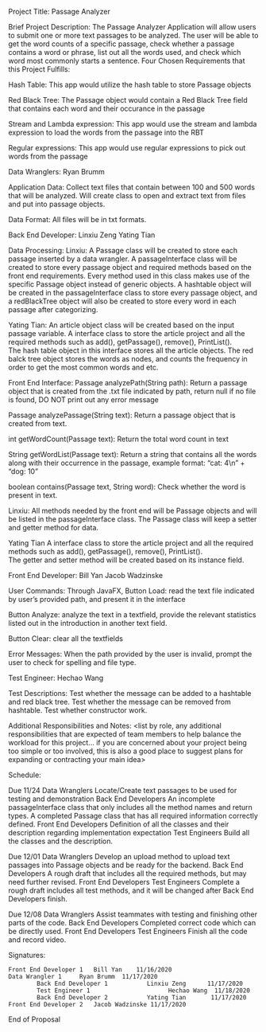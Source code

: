 Project Title: Passage Analyzer

Brief Project Description:
The Passage Analyzer Application will allow users to submit one or more text passages to be analyzed. The user will be able to get the word counts of a specific passage, check whether a passage contains a word or phrase, list out all the words used, and check which word most commonly starts a sentence. 
Four Chosen Requirements that this Project Fulfills:

Hash Table: This app would utilize the hash table to store Passage objects

Red Black Tree: The Passage object would contain a Red Black Tree field that contains each word and their occurance in the passage

Stream and Lambda expression: This app would use the stream and lambda expression to load the words from the passage into the RBT

Regular expressions: This app would use regular expressions to pick out words from the passage



Data Wranglers: Ryan Brumm  

Application Data: 
Collect text files that contain between 100 and 500 words that will be analyzed. Will create class to open and extract text from files and put into passage objects.

Data Format:
All files will be in txt formats.



Back End Developer: Linxiu Zeng Yating Tian 

Data Processing:
<brief description of the processing that your program will perform on this data>
Linxiu: 
A Passage class will be created to store each passage inserted by a data wrangler. A passageInterface class will be created to store every passage object and required methods  based on the front end requirements. Every method used in this class makes use of the specific Passage object instead of generic objects. A hashtable object will be created in the passageInterface class to store every passage object, and a redBlackTree object will also be created to store every word in each passage after categorizing. 

Yating Tian:
An article object class will be created based on the input passage variable. 
A interface class to store the article project and all the required methods such as add(), getPassage(), remove(), PrintList().  
The hash table object in this interface stores all the article objects. 
The red balck tree object stores the words as nodes, and counts the frequency in order to get the most common words and etc. 

Front End Interface:
Passage analyzePath(String path): Return a passage object that is created from the .txt file indicated by path, return null if no file is found, DO NOT print out any error message

Passage analyzePassage(String text): Return a passage object that is created from text.

int getWordCount(Passage text): Return the total word count in text

String getWordList(Passage text): Return a string that contains all the words along with their occurrence in the passage, example format: “cat: 4\n” + “dog: 10”

boolean contains(Passage text, String word): Check whether the word is present in text.

Linxiu: 
All methods needed by the front end will be Passage objects and will be listed in the passageInterface class. The Passage class will keep a setter and getter method for data. 

Yating Tian
A interface class to store the article project and all the required methods such as add(), getPassage(), remove(), PrintList().  
The getter and setter method will be created based on its instance field. 




Front End Developer: Bill Yan Jacob Wadzinske 

User Commands:
Through JavaFX,
Button Load: read the text file indicated by user’s provided path, and present it in the interface

Button Analyze: analyze the text in a textfield, provide the relevant statistics listed out in the introduction in another text field.

Button Clear: clear all the textfields

Error Messages:
When the path provided by the user is invalid, prompt the user to check for spelling and file type.



Test Engineer: Hechao Wang  

Test Descriptions:
Test whether the message can be added to a hashtable and red black tree. Test whether the message can be removed from hashtable. Test whether constructor work.



Additional Responsibilities and Notes:
<list by role, any additional responsibilities that are expected of team members to help balance the workload for this project… if you are concerned about your project being too simple or too involved, this is also a good place to suggest plans for expanding or contracting your main idea>


Schedule:

Due 11/24
Data Wranglers
Locate/Create text passages to be used for testing and demonstration
Back End Developers
An incomplete passageInterface class that only includes all the method names and return types. A completed Passage class that has all required information correctly defined. 
Front End Developers
Definition of all the classes and their description regarding implementation expectation
Test Engineers
Build all the classes and the description.


Due 12/01
Data Wranglers
Develop an upload method to upload text passages into Passage objects and be ready for the backend.
Back End Developers
A rough draft that includes all the required methods, but may need further revised. 
Front End Developers
<describe group deliverables that will be pushed to github by this role>
Test Engineers
Complete a rough draft includes all test methods, and it will be changed after Back End Developers finish.



Due 12/08
Data Wranglers
Assist teammates with testing and finishing other parts of the code.
Back End Developers
Completed correct code which can be directly used.
Front End Developers
<describe group deliverables that will be pushed to github by this role>
Test Engineers
Finish all the code and record video. 


Signatures:

	Front End Developer 1	Bill Yan	11/16/2020
	Data Wrangler 1		Ryan Brumm	11/17/2020
            Back End Developer 1           Linxiu Zeng      11/17/2020
            Test Engineer 1                      Hechao Wang  11/18/2020
            Back End Developer 2           Yating Tian       11/17/2020
	Front End Developer 2	Jacob Wadzinske 11/17/2020


End of Proposal
